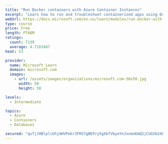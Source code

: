 ```yaml
---
title: "Run Docker containers with Azure Container Instances"
excerpt: "Learn how to run and troubleshoot containerized apps using Docker containers with Azure Container Instances."
webUrl: https://docs.microsoft.com/en-us/learn/modules/run-docker-with-azure-container-instances/
type: course
price: Free
length: PT48M
ratings:
  count: 7139
  average: 4.7163467
heat: 53

provider:
  name: Microsoft Learn
  domain: microsoft.com
  images:
    - url: /assets/images/organizations/microsoft.com-50x50.jpg
      width: 50
      height: 50

levels:
  - Intermediate

topics:
  - Azure
  - Containers
  - Databases

secured: "quTjJHBlplcUhj4HVPekr3FRS7gBEPry5gXbfVbyeYnJxnmxKmQ2jCUGVb24LwUavgNW3Z+cVMQ4MW82Zzue2yupPpN5eYes590L6arFwhKJvl2pAyNiEhbRd060t1/U4gwm4FTwSxe/37iy26ZUvTgQ5JYE/oYJ2HUVN1l5EwBPUlArlCeBgB8I7GFeUXZLg5NYYN5lB6nejkKv3i02P1Y8fCzWwQC1Jyf5lhEV9swVI1RlYWeaWBJjWWY8KfkfuOO0VHsJy1iHUK1r6zQ71azeLo+p/pIHy6ljNGE1/22erqdIby47mlmXNnTF9Sz9u+ykCTVnzLxfHKgev2e9yYiaBUP0us50A6NrAOO0a3NrblczJHrxBgQnE44cZNEivC3YJDX8wsjKHL6sIQyUWD2B+zG5I0BOw3u5qpf4ll8=;soshRo6SpIBB0Oc6j8CNiA=="
---
```



